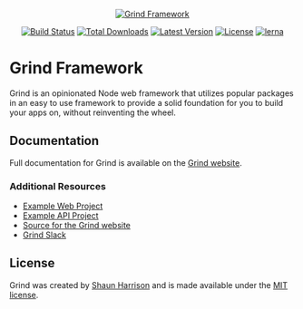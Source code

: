 <p align="center"><a href="https://grind.rocks"><img src="https://s3.amazonaws.com/assets.grind.rocks/docs/img/grind-framework.svg" alt="Grind Framework" /></a></p>

<p align="center">
<a href="https://travis-ci.org/grindjs/framework"><img src="https://img.shields.io/travis/grindjs/framework.svg" alt="Build Status"></a>
<a href="https://www.npmjs.com/package/grind-framework"><img src="https://img.shields.io/npm/dt/grind-framework.svg" alt="Total Downloads"></a>
<a href="https://www.npmjs.com/package/grind-framework"><img src="https://img.shields.io/npm/v/grind-framework.svg" alt="Latest Version"></a>
<a href="https://www.npmjs.com/package/grind-framework"><img src="https://img.shields.io/npm/l/grind-framework.svg" alt="License"></a>
<a href="https://lerna.js.org/"><img src="https://img.shields.io/badge/maintained%20with-lerna-cc00ff.svg" alt="lerna"></a>
</p>

# Grind Framework

Grind is an opinionated Node web framework that utilizes popular packages in an easy to use framework to provide a solid foundation for you to build your apps on, without reinventing the wheel.

## Documentation

Full documentation for Grind is available on the [Grind website](https://grind.rocks/).

### Additional Resources

- [Example Web Project](https://github.com/grindjs/example-web)
- [Example API Project](https://github.com/grindjs/example-api)
- [Source for the Grind website](https://github.com/grindjs/site)
- [Grind Slack](https://grind.chat)

## License

Grind was created by [Shaun Harrison](https://github.com/shnhrrsn) and is made available under the [MIT license](LICENSE).
